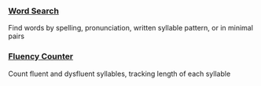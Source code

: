 ### [Word Search](wordsearch.html)
Find words by spelling, pronunciation, written syllable pattern, or in minimal pairs

### [Fluency Counter](fluencycounter.html)
Count fluent and dysfluent syllables, tracking length of each syllable